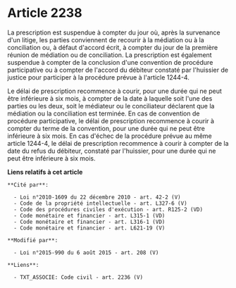 # Article 2238

La prescription est suspendue à compter du jour où, après la survenance d'un litige, les parties conviennent de recourir à la
médiation ou à la conciliation ou, à défaut d'accord écrit, à compter du jour de la première réunion de médiation ou de
conciliation. La prescription est également suspendue à compter de la conclusion d'une convention de procédure participative
ou à compter de l'accord du débiteur constaté par l'huissier de justice pour participer à la procédure prévue à l'article
1244-4.

Le délai de prescription recommence à courir, pour une durée qui ne peut être inférieure à six mois, à compter de la date à
laquelle soit l'une des parties ou les deux, soit le médiateur ou le conciliateur déclarent que la médiation ou la
conciliation est terminée. En cas de convention de procédure participative, le délai de prescription recommence à courir à
compter du terme de la convention, pour une durée qui ne peut être inférieure à six mois. En cas d'échec de la procédure
prévue au même article 1244-4, le délai de prescription recommence à courir à compter de la date du refus du débiteur,
constaté par l'huissier, pour une durée qui ne peut être inférieure à six mois.

**Liens relatifs à cet article**

	**Cité par**:

	  - Loi n°2010-1609 du 22 décembre 2010 - art. 42-2 (V)
	  - Code de la propriété intellectuelle - art. L327-6 (V)
	  - Code des procédures civiles d'exécution - art. R125-2 (VD)
	  - Code monétaire et financier - art. L315-1 (VD)
	  - Code monétaire et financier - art. L316-1 (VD)
	  - Code monétaire et financier - art. L621-19 (V)

	**Modifié par**:

	  - Loi n°2015-990 du 6 août 2015 - art. 208 (V)

	**Liens**:

	  - TXT_ASSOCIE: Code civil - art. 2236 (V)
